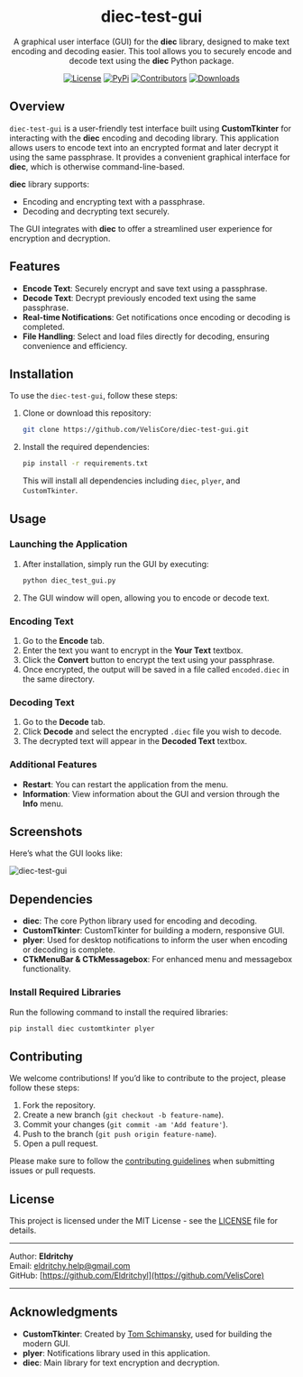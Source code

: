 
<div align="center">
  
# diec-test-gui
A graphical user interface (GUI) for the **diec** library, designed to make text encoding and decoding easier. This tool allows you to securely encode and decode text using the **diec** Python package.

[![License](https://img.shields.io/badge/License-MIT-blue)](https://github.com/VelisCore/diec-test-gui#license)
[![PyPi](https://img.shields.io/badge/PyPi%20Link-FFFF00)](https://pypi.org/project/diec/)
[![Contributors](https://img.shields.io/github/contributors-anon/VelisCore/diec)](https://github.com/VelisCore/diec/graphs/contributors)
[![Downloads](https://static.pepy.tech/badge/diec)](https://pepy.tech/project/diec)

</div>

## Overview

`diec-test-gui` is a user-friendly test interface built using **CustomTkinter** for interacting with the **diec** encoding and decoding library. This application allows users to encode text into an encrypted format and later decrypt it using the same passphrase. It provides a convenient graphical interface for **diec**, which is otherwise command-line-based.

**diec** library supports:
- Encoding and encrypting text with a passphrase.
- Decoding and decrypting text securely.

The GUI integrates with **diec** to offer a streamlined user experience for encryption and decryption.

## Features

- **Encode Text**: Securely encrypt and save text using a passphrase.
- **Decode Text**: Decrypt previously encoded text using the same passphrase.
- **Real-time Notifications**: Get notifications once encoding or decoding is completed.
- **File Handling**: Select and load files directly for decoding, ensuring convenience and efficiency.

## Installation

To use the `diec-test-gui`, follow these steps:

1. Clone or download this repository:

   ```bash
   git clone https://github.com/VelisCore/diec-test-gui.git
   ```

2. Install the required dependencies:

   ```bash
   pip install -r requirements.txt
   ```

   This will install all dependencies including `diec`, `plyer`, and `CustomTkinter`.

## Usage

### Launching the Application

1. After installation, simply run the GUI by executing:

   ```bash
   python diec_test_gui.py
   ```

2. The GUI window will open, allowing you to encode or decode text.

### Encoding Text

1. Go to the **Encode** tab.
2. Enter the text you want to encrypt in the **Your Text** textbox.
3. Click the **Convert** button to encrypt the text using your passphrase.
4. Once encrypted, the output will be saved in a file called `encoded.diec` in the same directory.

### Decoding Text

1. Go to the **Decode** tab.
2. Click **Decode** and select the encrypted `.diec` file you wish to decode.
3. The decrypted text will appear in the **Decoded Text** textbox.

### Additional Features

- **Restart**: You can restart the application from the menu.
- **Information**: View information about the GUI and version through the **Info** menu.

## Screenshots

Here’s what the GUI looks like:

![diec-test-gui](assets/screenshots/diec_test_gui.png)

## Dependencies

- **diec**: The core Python library used for encoding and decoding.
- **CustomTkinter**: CustomTkinter for building a modern, responsive GUI.
- **plyer**: Used for desktop notifications to inform the user when encoding or decoding is complete.
- **CTkMenuBar & CTkMessagebox**: For enhanced menu and messagebox functionality.

### Install Required Libraries

Run the following command to install the required libraries:

```bash
pip install diec customtkinter plyer
```

## Contributing

We welcome contributions! If you’d like to contribute to the project, please follow these steps:

1. Fork the repository.
2. Create a new branch (`git checkout -b feature-name`).
3. Commit your changes (`git commit -am 'Add feature'`).
4. Push to the branch (`git push origin feature-name`).
5. Open a pull request.

Please make sure to follow the [contributing guidelines](CONTRIBUTING.md) when submitting issues or pull requests.

## License

This project is licensed under the MIT License - see the [LICENSE](LICENSE) file for details.

---

Author: **Eldritchy**  
Email: [eldritchy.help@gmail.com](mailto:eldritchy.help@gmail.com)  
GitHub: [https://github.com/Eldritchyl](https://github.com/VelisCore)

---

## Acknowledgments

- **CustomTkinter**: Created by [Tom Schimansky](https://github.com/TomSchimansky), used for building the modern GUI.
- **plyer**: Notifications library used in this application.
- **diec**: Main library for text encryption and decryption.

